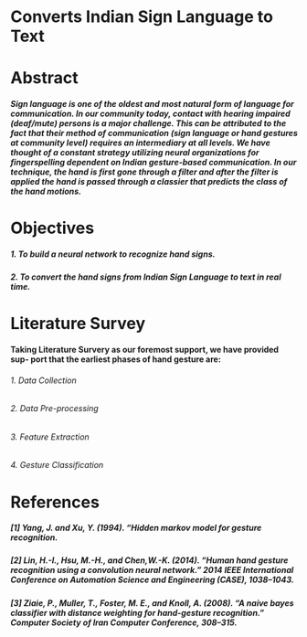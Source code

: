 # Converts Indian Sign Language to Text
# Abstract
##### Sign language is one of the oldest and most natural form of language for communication. In our community today, contact with hearing impaired (deaf/mute) persons is a major challenge. This can be attributed to the fact that their method of communication (sign language or hand gestures at community level) requires an intermediary at all levels. We have thought of a constant strategy utilizing neural organizations for fingerspelling dependent on Indian gesture-based communication. In our technique, the hand is first gone through a filter and after the filter is applied the hand is passed through a classier that predicts the class of the hand motions.

# Objectives
##### 1. To build a neural network to recognize hand signs.
##### 2. To convert the hand signs from Indian Sign Language to text in real time.

# Literature Survey
#### Taking Literature Survery as our foremost support, we have provided sup- port that the earliest phases of hand gesture are:
###### 1. Data Collection
###### 2. Data Pre-processing
###### 3. Feature Extraction
###### 4. Gesture Classification

# References
##### [1] Yang, J. and Xu, Y. (1994). “Hidden markov model for gesture recognition.
##### [2] Lin, H.-I., Hsu, M.-H., and Chen,W.-K. (2014). “Human hand gesture recognition using a convolution neural network.” 2014 IEEE International Conference on Automation Science and Engineering (CASE), 1038–1043.
##### [3] Ziaie, P., Muller, T., Foster, M. E., and Knoll, A. (2008). “A naive bayes classifier with distance weighting for hand-gesture recognition.” Computer Society of Iran Computer Conference, 308–315.
